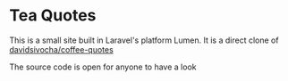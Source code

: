 # Tea Quotes
This is a small site built in Laravel's platform Lumen. It is a direct clone of [davidsivocha/coffee-quotes](https://github.com/davidsivocha/coffee-quotes)

The source code is open for anyone to have a look
